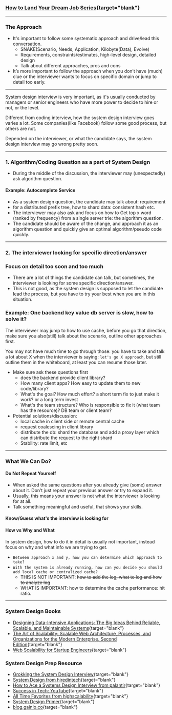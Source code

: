 ### [How to Land Your Dream Job Series](https://lifelongprogrammer.blogspot.com/search/label/Google_Series){target="blank"}
<script src="https://lifelongprogrammer.blogspot.com/feeds/posts/default/-/Interview_Series?orderby=updated&amp;alt=json-in-script&amp;callback=series&amp;max-results=20"></script>

---

### The Approach
- It's important to follow some systematic approach and drive/lead this conversation.
  - SNAKE(Scenario, Needs, Application, Kilobyte(Data), Evolve)
  - Requirements, constraints/estimates, high-level design, detailed design
  - Talk about different approaches, pros and cons
- It’s more important to follow the approach when you don’t have (much) clue or the interviewer wants to focus on specific domain or jump to detail too early.

---

System design interview is very important, as it's usually conducted by managers or senior engineers who have more power to decide to hire or not, or the level.

Different from coding interview, how the system design interview goes varies a lot. Some companies(like Facebook) follow some good process, but others are not.

Depended on the interviewer, or what the candidate says, the system design interview may go wrong pretty soon.

<!-- ### Traps in System design -->

<!-- #### Whiteboard
- Use whiteboard and bulletin
- Bullet
```md

### Requirement

``` -->

---

### 1. Algorithm/Coding Question as a part of System Design
- During the middle of the discussion, the interviewer may (unexpectedly) ask algorithm question.

#### Example: Autocomplete Service
- As a system design question, the candidate may talk about: requirement
- for a distributed prefix tree, how to shard data: consistent hash etc.
- The interviewer may also ask and focus on how to Get top x word (ranked by frequency) from a single server trie: the algorithm question.
- The candidate should be aware of the change, and approach it as an algorithm question and quickly give an optimal algorithm/pseudo code quickly.
  <!-- - data structure, -->

---

### 2. The interviewer looking for specific direction/answer
### Focus on detail too soon and too much
<!-- - Some companies or interviewer have some -->
- There are a lot of things the candidate can talk, but sometimes, the interviewer is looking for some specific direction/answer.
- This is not good, as the system design is supposed to let the candidate lead the process, but you have to try your best when you are in this situation.

### Example: One backend key value db server is slow, how to solve it?
The interviewer may jump to how to use cache, before you go that direction, make sure you also(still) talk about the scenario,  outline other approaches first.

You may not have much time to go through those: you have to take and talk a lot about X when the interviewer is saying: `let's go X approach`, but  still outline them in the whiteboard, at least you can resume those later.

- Make sure ask these questions first
  - does the backend provide client library?
  - How many client apps? How easy to update them to new code/library?
  - What's the goal? How much effort? a short term fix to just make it work? or a long term invest
  - What's the team structure? Who is responsible to fix it (what team has the resource)? DB team or client team?
- Potential solutions/discussion:
  - local cache in client side or remote central cache
  - request coalescing in client library
  - distribute the db: shard the database and add a proxy layer which can distribute the request to the right shard
  - Stability: rate limit, etc

---

### What We Can Do?
#### Do Not Repeat Yourself
- When asked the same questions after you already give (some) answer about it. Don’t just repeat your previous answer or try to expand it.
- Usually, this means your answer is not what the interviewer is looking for at all.
- Talk something meaningful and useful, that shows your skills.

#### Know/Guess what's the interview is looking for


#### How vs Why and What
In system design, how to do it in detail is usually not important, instead focus on why and what info we are trying to get.

- `Between approach x and y, how you can determine which approach to take?`
- `With the system is already running, how can you decide you should add local cache or centralized cache?`
  - THIS IS NOT IMPORTANT: ~~how to add the log, what to log and how to analyze log~~
  - WHAT IS IMPORTANT: how to determine the cache performance: hit ratio.

---

### System Design Books
- [Designing Data-Intensive Applications: The Big Ideas Behind Reliable, Scalable, and Maintainable Systems](https://www.amazon.com/Designing-Data-Intensive-Applications-Reliable-Maintainable/dp/1449373321){target="blank"}
- [The Art of Scalability: Scalable Web Architecture, Processes, and Organizations for the Modern Enterprise, Second Edition](https://www.amazon.com/Art-Scalability-Architecture-Organizations-Enterprise/dp/0134032802){target="blank"}
- [Web Scalability for Startup Engineers](https://www.amazon.com/Scalability-Startup-Engineers-Artur-Ejsmont/dp/0071843655){target="blank"}

<script type="text/javascript">
amzn_assoc_placement = "adunit-systemdesign";
amzn_assoc_search_bar = "false";
amzn_assoc_tracking_id = "jeffery06-20";
amzn_assoc_ad_mode = "manual";
amzn_assoc_ad_type = "smart";
amzn_assoc_marketplace = "amazon";
amzn_assoc_region = "US";
amzn_assoc_title = "Best books for System Design interview";
amzn_assoc_linkid = "595ccbf639e3d3215212481e02dc6909";
amzn_assoc_asins = "1449373321,0134032802,0071843655,1680502093,0134494164,B071CM2M1F,1521243972,1787121690";
</script>
<script src="//z-na.amazon-adsystem.com/widgets/onejs?MarketPlace=US"></script>

### System Design Prep Resource
- [Grokking the System Design Interview](https://www.educative.io/collection/5668639101419520/5649050225344512){target="blank"}
- [System Design from hiredintech](https://www.hiredintech.com/system-design){target="blank"}
- [How to Ace a Systems Design Interview from palantir](http://www.palantir.com/2011/10/how-to-rock-a-systems-design-interview/){target="blank"}
- [Success in Tech: YouTube](https://www.youtube.com/channel/UC-vYrOAmtrx9sBzJAf3x_xw){target="blank"}
- [All Time Favorites from highscalability](http://highscalability.com/all-time-favorites/){target="blank"}
- [System Design Primer](https://github.com/donnemartin/system-design-primer){target="blank"}
- [blog.gainlo.co](http://blog.gainlo.co/){target="blank"}
